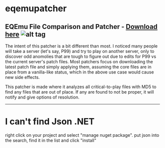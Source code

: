 # eqemupatcher
EQEmu File Comparison and Patcher - [Download here](https://github.com/Xackery/eqemupatcher/releases/download/latest/eqemupatcher.exe)
![alt tag](http://i.imgur.com/wR0SiA8.png)
---
The intent of this patcher is a bit different than most. I noticed many people will take a server (let's say, P99) and try to play on another server, only to discover odd anomolies that are tough to figure out due to edits for P99 vs the current server's patch files.
Most patchers focus on downloading the latest patch file and simply applying them, assuming the core files are in place from a vanilla-like status, which in the above use case would cause new side effects.

This patcher is made where it analyzes all critical-to-play files with MD5 to find any files that are out of place.
If any are found to not be proper, it will notify and give options of resolution.

---
# I can't find Json .NET
right click on your project and select "manage nuget package". put json into the search, find it in the list and click "install"

